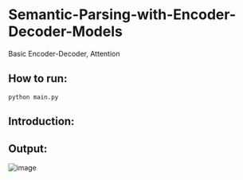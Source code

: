 # Semantic-Parsing-with-Encoder-Decoder-Models
Basic Encoder-Decoder, Attention

## How to run:
```
python main.py
```

## Introduction:

## Output:

![image](https://user-images.githubusercontent.com/43212302/175288000-9d14f18a-af56-40e8-92f6-cf5c56fc2311.png)
